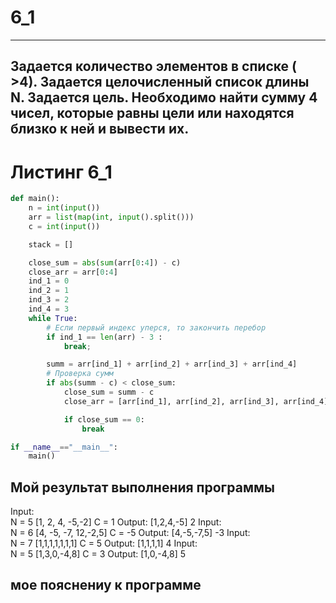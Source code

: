 # 6_1
____
## Задается количество элементов в списке ( >4). Задается целочисленный список длины N. Задается цель. Необходимо найти сумму 4 чисел, которые равны цели или находятся близко к ней и вывести их.  

# Листинг 6_1
```py
def main():
    n = int(input())
    arr = list(map(int, input().split()))
    c = int(input())

    stack = []

    close_sum = abs(sum(arr[0:4]) - c)
    close_arr = arr[0:4]
    ind_1 = 0
    ind_2 = 1
    ind_3 = 2
    ind_4 = 3
    while True:
        # Если первый индекс уперся, то закончить перебор
        if ind_1 == len(arr) - 3 :
            break;

        summ = arr[ind_1] + arr[ind_2] + arr[ind_3] + arr[ind_4]
        # Проверка сумм
        if abs(summ - c) < close_sum:
            close_sum = summ - c
            close_arr = [arr[ind_1], arr[ind_2], arr[ind_3], arr[ind_4]]

            if close_sum == 0:
                break

if __name__=="__main__":
    main()
```
## Мой результат выполнения программы
Input:  
N = 5
[1, 2, 4, -5,-2] 
C = 1
Output:
[1,2,4,-5]
2
Input:  
N = 6
[4, -5, -7, 12,-2,5]
C = -5
Output:
[4,-5,-7,5]
-3
Input:  
N = 7
[1,1,1,1,1,1,1]
C = 5
Output:
[1,1,1,1]
4
Input:  
N = 5
[1,3,0,-4,8]
C = 3
Output:
[1,0,-4,8]
5

## мое пояснениу к программе


